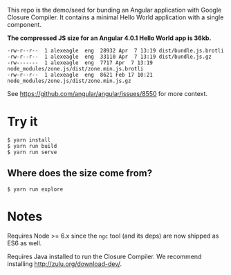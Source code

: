 This repo is the demo/seed for bunding an Angular application with Google Closure Compiler.
It contains a minimal Hello World application with a single component.

**The compressed JS size for an Angular 4.0.1 Hello World app is 36kb.**

```
-rw-r--r--  1 alexeagle  eng  28932 Apr  7 13:19 dist/bundle.js.brotli
-rw-r--r--  1 alexeagle  eng  33110 Apr  7 13:19 dist/bundle.js.gz
-rw-------  1 alexeagle  eng  7717 Apr  7 13:19 node_modules/zone.js/dist/zone.min.js.brotli
-rw-r--r--  1 alexeagle  eng  8621 Feb 17 10:21 node_modules/zone.js/dist/zone.min.js.gz
```

See https://github.com/angular/angular/issues/8550 for more context.

# Try it

``` shell
$ yarn install
$ yarn run build
$ yarn run serve
```

## Where does the size come from?

``` shell
$ yarn run explore
```

# Notes

Requires Node >= 6.x since the `ngc` tool (and its deps) are now shipped as ES6 as well.

Requires Java installed to run the Closure Compiler. We recommend installing http://zulu.org/download-dev/.
